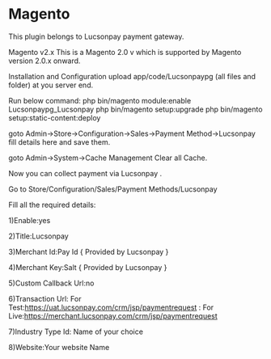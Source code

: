 # Magento
This plugin belongs to Lucsonpay payment gateway.

Magento v2.x
This is a Magento 2.0 v  which is supported by Magento version 2.0.x onward. 


Installation and Configuration upload app/code/Lucsonpaypg (all files and folder) at you server end.

Run below command: php bin/magento module:enable Lucsonpaypg_Lucsonpay php bin/magento setup:upgrade php bin/magento setup:static-content:deploy

goto Admin->Store->Configuration->Sales->Payment Method->Lucsonpay fill details here and save them.

goto Admin->System->Cache Management Clear all Cache.

Now you can collect payment via Lucsonpay .


Go to Store/Configuration/Sales/Payment Methods/Lucsonpay

Fill all the required details:

1)Enable:yes

2)Title:Lucsonpay

3)Merchant Id:Pay Id { Provided by Lucsonpay }

4)Merchant Key:Salt { Provided by Lucsonpay }

5)Custom Callback Url:no

6)Transaction Url: For Test:https://uat.lucsonpay.com/crm/jsp/paymentrequest
                 : For Live:https://merchant.lucsonpay.com/crm/jsp/paymentrequest

7)Industry Type Id: Name of your choice

8)Website:Your website Name
